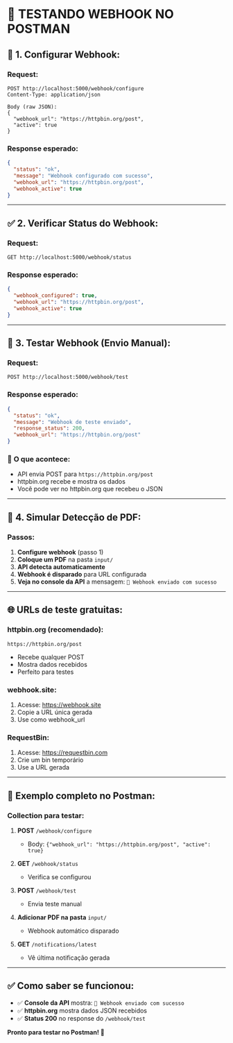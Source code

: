 # 🧪 TESTANDO WEBHOOK NO POSTMAN

## 📡 **1. Configurar Webhook:**

### Request:
```
POST http://localhost:5000/webhook/configure
Content-Type: application/json

Body (raw JSON):
{
  "webhook_url": "https://httpbin.org/post",
  "active": true
}
```

### Response esperado:
```json
{
  "status": "ok",
  "message": "Webhook configurado com sucesso",
  "webhook_url": "https://httpbin.org/post",
  "webhook_active": true
}
```

---

## ✅ **2. Verificar Status do Webhook:**

### Request:
```
GET http://localhost:5000/webhook/status
```

### Response esperado:
```json
{
  "webhook_configured": true,
  "webhook_url": "https://httpbin.org/post", 
  "webhook_active": true
}
```

---

## 🧪 **3. Testar Webhook (Envio Manual):**

### Request:
```
POST http://localhost:5000/webhook/test
```

### Response esperado:
```json
{
  "status": "ok",
  "message": "Webhook de teste enviado",
  "response_status": 200,
  "webhook_url": "https://httpbin.org/post"
}
```

### 🎯 **O que acontece:**
- API envia POST para `https://httpbin.org/post`
- httpbin.org recebe e mostra os dados
- Você pode ver no httpbin.org que recebeu o JSON

---

## 🔄 **4. Simular Detecção de PDF:**

### Passos:
1. **Configure webhook** (passo 1)
2. **Coloque um PDF** na pasta `input/`
3. **API detecta automaticamente** 
4. **Webhook é disparado** para URL configurada
5. **Veja no console da API** a mensagem: `📡 Webhook enviado com sucesso`

---

## 🌐 **URLs de teste gratuitas:**

### **httpbin.org** (recomendado):
```
https://httpbin.org/post
```
- Recebe qualquer POST
- Mostra dados recebidos
- Perfeito para testes

### **webhook.site**:
1. Acesse: https://webhook.site
2. Copie a URL única gerada
3. Use como webhook_url

### **RequestBin**:
1. Acesse: https://requestbin.com
2. Crie um bin temporário  
3. Use a URL gerada

---

## 📝 **Exemplo completo no Postman:**

### Collection para testar:

1. **POST** `/webhook/configure` 
   - Body: `{"webhook_url": "https://httpbin.org/post", "active": true}`

2. **GET** `/webhook/status`
   - Verifica se configurou

3. **POST** `/webhook/test` 
   - Envia teste manual

4. **Adicionar PDF na pasta** `input/`
   - Webhook automático disparado

5. **GET** `/notifications/latest`
   - Vê última notificação gerada

---

## ✅ **Como saber se funcionou:**

- ✅ **Console da API** mostra: `📡 Webhook enviado com sucesso`
- ✅ **httpbin.org** mostra dados JSON recebidos
- ✅ **Status 200** no response do `/webhook/test`

**Pronto para testar no Postman! 🎯**
